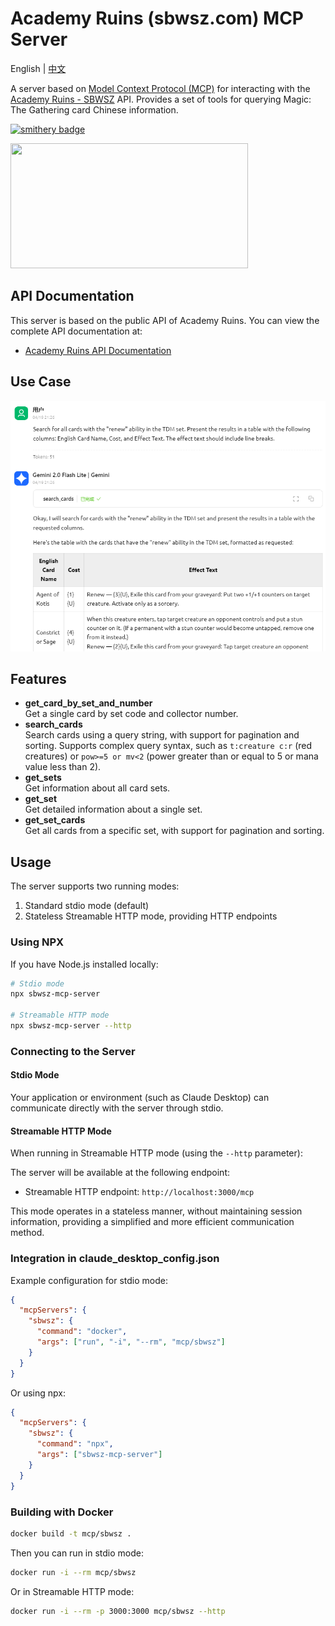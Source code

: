 # Academy Ruins (sbwsz.com) MCP Server

English | [中文](../README.md)

A server based on [Model Context Protocol (MCP)](https://modelcontextprotocol.io/) for interacting with the [Academy Ruins - SBWSZ](https://sbwsz.com/) API. Provides a set of tools for querying Magic: The Gathering card Chinese information.

[![smithery badge](https://smithery.ai/badge/@lieyanqzu/sbwsz-mcp)](https://smithery.ai/server/@lieyanqzu/sbwsz-mcp)

<a href="https://glama.ai/mcp/servers/@lieyanqzu/sbwsz-mcp">
  <img width="380" height="200" src="https://glama.ai/mcp/servers/@lieyanqzu/sbwsz-mcp/badge" />
</a>

## API Documentation

This server is based on the public API of Academy Ruins. You can view the complete API documentation at:

- [Academy Ruins API Documentation](https://new.sbwsz.com/api/v1/docs)

## Use Case

![Use Case](../README/use_case_en.png)

## Features

- **get_card_by_set_and_number**  
  Get a single card by set code and collector number.
- **search_cards**  
  Search cards using a query string, with support for pagination and sorting. Supports complex query syntax, such as `t:creature c:r` (red creatures) or `pow>=5 or mv<2` (power greater than or equal to 5 or mana value less than 2).
- **get_sets**  
  Get information about all card sets.
- **get_set**  
  Get detailed information about a single set.
- **get_set_cards**  
  Get all cards from a specific set, with support for pagination and sorting.

## Usage

The server supports two running modes:

1. Standard stdio mode (default)
2. Stateless Streamable HTTP mode, providing HTTP endpoints

### Using NPX

If you have Node.js installed locally:

```bash
# Stdio mode
npx sbwsz-mcp-server

# Streamable HTTP mode
npx sbwsz-mcp-server --http
```

### Connecting to the Server

#### Stdio Mode

Your application or environment (such as Claude Desktop) can communicate directly with the server through stdio.

#### Streamable HTTP Mode

When running in Streamable HTTP mode (using the `--http` parameter):

The server will be available at the following endpoint:

- Streamable HTTP endpoint: `http://localhost:3000/mcp`

This mode operates in a stateless manner, without maintaining session information, providing a simplified and more efficient communication method.

### Integration in claude_desktop_config.json

Example configuration for stdio mode:

```json
{
  "mcpServers": {
    "sbwsz": {
      "command": "docker",
      "args": ["run", "-i", "--rm", "mcp/sbwsz"]
    }
  }
}
```

Or using npx:

```json
{
  "mcpServers": {
    "sbwsz": {
      "command": "npx",
      "args": ["sbwsz-mcp-server"]
    }
  }
}
```

### Building with Docker

```bash
docker build -t mcp/sbwsz .
```

Then you can run in stdio mode:

```bash
docker run -i --rm mcp/sbwsz
```

Or in Streamable HTTP mode:

```bash
docker run -i --rm -p 3000:3000 mcp/sbwsz --http
``` 
